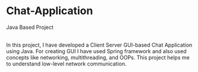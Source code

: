 # Chat-Application
Java Based Project

<br>
In this project, I have developed a Client Server GUI-based Chat Application using Java. For creating GUI I have used Spring framework and also used concepts like networking, multithreading, and OOPs. This project helps me to understand low-level network communication.
